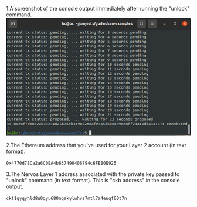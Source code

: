 
1.A screenshot of the console output immediately after running the "unlock" command.
![txn](https://github.com/cesheep/gitcoin-nervo/blob/main/Step%2010/txn.png)

2.The Ethereum address that you've used for your Layer 2 account (in text format).

``` 0x4770d78Ca2a6C0EA4b637490406794c6FEB0E925 ```

3.The Nervos Layer 1 address associated with the private key passed to "unlock" command (in text format). This is "ckb address" in the console output.

``` ckt1qyqyhld8u0gyu680ngakylwhvz7mtl7a4euqf60t7n ```
